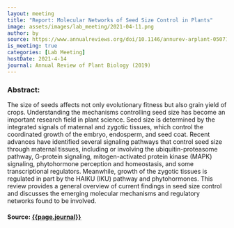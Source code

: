 ```yaml
---
layout: meeting
title: "Report: Molecular Networks of Seed Size Control in Plants"
image: assets/images/lab_meeting/2021-04-11.png
author: by
source: https://www.annualreviews.org/doi/10.1146/annurev-arplant-050718-095851
is_meeting: true
categories: [Lab Meeting]
hostDate: 2021-4-14
journal: Annual Review of Plant Biology (2019)
---
```

### Abstract:
The size of seeds affects not only evolutionary fitness but also grain yield of crops. Understanding the mechanisms controlling seed size has become an important research field in plant science. Seed size is determined by the integrated signals of maternal and zygotic tissues, which control the coordinated growth of the embryo, endosperm, and seed coat. Recent advances have identified several signaling pathways that control seed size through maternal tissues, including or involving the ubiquitin-proteasome pathway, G-protein signaling, mitogen-activated protein kinase (MAPK) signaling, phytohormone perception and homeostasis, and some transcriptional regulators. Meanwhile, growth of the zygotic tissues is regulated in part by the HAIKU (IKU) pathway and phytohormones. This review provides a general overview of current findings in seed size control and discusses the emerging molecular mechanisms and regulatory networks found to be involved.

#### Source: [{{page.journal}}]({{page.source}})
